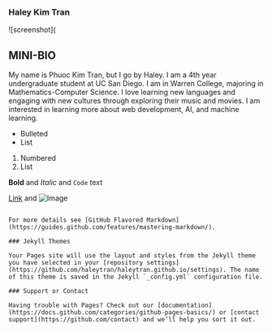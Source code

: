 ### Haley Kim Tran
![screenshot](
## MINI-BIO

My name is Phuoc Kim Tran, but I go by Haley. I am a 4th year undergraduate student at UC San Diego. I am in Warren College, majoring in Mathematics-Computer Science. I love learning new languages and engaging with new cultures through exploring their music and movies. I am interested in learning more about web development, AI, and machine learning. 



- Bulleted
- List

1. Numbered
2. List

**Bold** and _Italic_ and `Code` text

[Link](url) and ![Image](src)
```

For more details see [GitHub Flavored Markdown](https://guides.github.com/features/mastering-markdown/).

### Jekyll Themes

Your Pages site will use the layout and styles from the Jekyll theme you have selected in your [repository settings](https://github.com/haleytran/haleytran.github.io/settings). The name of this theme is saved in the Jekyll `_config.yml` configuration file.

### Support or Contact

Having trouble with Pages? Check out our [documentation](https://docs.github.com/categories/github-pages-basics/) or [contact support](https://github.com/contact) and we’ll help you sort it out.
